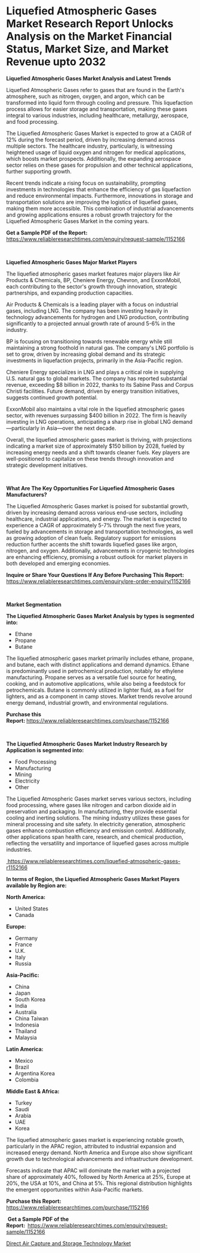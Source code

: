 <p><h1>Liquefied Atmospheric Gases Market Research Report Unlocks Analysis on the Market Financial Status, Market Size, and Market Revenue upto 2032</h1></p><p><strong>Liquefied Atmospheric Gases Market Analysis and Latest Trends</strong></p>
<p><p>Liquefied Atmospheric Gases refer to gases that are found in the Earth's atmosphere, such as nitrogen, oxygen, and argon, which can be transformed into liquid form through cooling and pressure. This liquefaction process allows for easier storage and transportation, making these gases integral to various industries, including healthcare, metallurgy, aerospace, and food processing. </p><p>The Liquefied Atmospheric Gases Market is expected to grow at a CAGR of 12% during the forecast period, driven by increasing demand across multiple sectors. The healthcare industry, particularly, is witnessing heightened usage of liquid oxygen and nitrogen for medical applications, which boosts market prospects. Additionally, the expanding aerospace sector relies on these gases for propulsion and other technical applications, further supporting growth. </p><p>Recent trends indicate a rising focus on sustainability, prompting investments in technologies that enhance the efficiency of gas liquefaction and reduce environmental impacts. Furthermore, innovations in storage and transportation solutions are improving the logistics of liquefied gases, making them more accessible. This combination of industrial advancements and growing applications ensures a robust growth trajectory for the Liquefied Atmospheric Gases Market in the coming years.</p></p>
<p><strong>Get a Sample PDF of the Report:&nbsp;</strong> <a href="https://www.reliableresearchtimes.com/enquiry/request-sample/1152166?utm_campaign=2325&utm_medium=2&utm_source=Github&utm_content=ia&utm_term=14022025&utm_id=liquefied-atmospheric-gases">https://www.reliableresearchtimes.com/enquiry/request-sample/1152166</a></p>
<p>&nbsp;</p>
<p><strong>Liquefied Atmospheric Gases Major Market Players</strong></p>
<p><p>The liquefied atmospheric gases market features major players like Air Products & Chemicals, BP, Cheniere Energy, Chevron, and ExxonMobil, each contributing to the sector's growth through innovation, strategic partnerships, and expanding production capacities.</p><p>Air Products & Chemicals is a leading player with a focus on industrial gases, including LNG. The company has been investing heavily in technology advancements for hydrogen and LNG production, contributing significantly to a projected annual growth rate of around 5-6% in the industry.</p><p>BP is focusing on transitioning towards renewable energy while still maintaining a strong foothold in natural gas. The company's LNG portfolio is set to grow, driven by increasing global demand and its strategic investments in liquefaction projects, primarily in the Asia-Pacific region.</p><p>Cheniere Energy specializes in LNG and plays a critical role in supplying U.S. natural gas to global markets. The company has reported substantial revenue, exceeding $8 billion in 2022, thanks to its Sabine Pass and Corpus Christi facilities. Future demand, driven by energy transition initiatives, suggests continued growth potential.</p><p>ExxonMobil also maintains a vital role in the liquefied atmospheric gases sector, with revenues surpassing $400 billion in 2022. The firm is heavily investing in LNG operations, anticipating a sharp rise in global LNG demand—particularly in Asia—over the next decade.</p><p>Overall, the liquefied atmospheric gases market is thriving, with projections indicating a market size of approximately $150 billion by 2028, fueled by increasing energy needs and a shift towards cleaner fuels. Key players are well-positioned to capitalize on these trends through innovation and strategic development initiatives.</p></p>
<p>&nbsp;</p>
<p><strong>What Are The Key Opportunities For Liquefied Atmospheric Gases Manufacturers?</strong></p>
<p><p>The Liquefied Atmospheric Gases market is poised for substantial growth, driven by increasing demand across various end-use sectors, including healthcare, industrial applications, and energy. The market is expected to experience a CAGR of approximately 5-7% through the next five years, fueled by advancements in storage and transportation technologies, as well as growing adoption of clean fuels. Regulatory support for emissions reduction further accents the shift towards liquefied gases like argon, nitrogen, and oxygen. Additionally, advancements in cryogenic technologies are enhancing efficiency, promising a robust outlook for market players in both developed and emerging economies.</p></p>
<p><strong>Inquire or Share Your Questions If Any Before Purchasing This Report:</strong> <a href="https://www.reliableresearchtimes.com/enquiry/pre-order-enquiry/1152166?utm_campaign=2325&utm_medium=2&utm_source=Github&utm_content=ia&utm_term=14022025&utm_id=liquefied-atmospheric-gases">https://www.reliableresearchtimes.com/enquiry/pre-order-enquiry/1152166</a></p>
<p>&nbsp;</p>
<p><strong>Market Segmentation</strong></p>
<p><strong>The Liquefied Atmospheric Gases Market Analysis by types is segmented into:</strong></p>
<p><ul><li>Ethane</li><li>Propane</li><li>Butane</li></ul></p>
<p><p>The liquefied atmospheric gases market primarily includes ethane, propane, and butane, each with distinct applications and demand dynamics. Ethane is predominantly used in petrochemical production, notably for ethylene manufacturing. Propane serves as a versatile fuel source for heating, cooking, and in automotive applications, while also being a feedstock for petrochemicals. Butane is commonly utilized in lighter fluid, as a fuel for lighters, and as a component in camp stoves. Market trends revolve around energy demand, industrial growth, and environmental regulations.</p></p>
<p><strong>Purchase this Report:&nbsp;</strong><a href="https://www.reliableresearchtimes.com/purchase/1152166?utm_campaign=2325&utm_medium=2&utm_source=Github&utm_content=ia&utm_term=14022025&utm_id=liquefied-atmospheric-gases">https://www.reliableresearchtimes.com/purchase/1152166</a></p>
<p>&nbsp;</p>
<p><strong>The Liquefied Atmospheric Gases Market Industry Research by Application is segmented into:</strong></p>
<p><ul><li>Food Processing</li><li>Manufacturing</li><li>Mining</li><li>Electricity</li><li>Other</li></ul></p>
<p><p>The Liquefied Atmospheric Gases market serves various sectors, including food processing, where gases like nitrogen and carbon dioxide aid in preservation and packaging. In manufacturing, they provide essential cooling and inerting solutions. The mining industry utilizes these gases for mineral processing and site safety. In electricity generation, atmospheric gases enhance combustion efficiency and emission control. Additionally, other applications span health care, research, and chemical production, reflecting the versatility and importance of liquefied gases across multiple industries.</p></p>
<p><a href="https://www.reliableresearchtimes.com/liquefied-atmospheric-gases-r1152166?utm_campaign=2325&utm_medium=2&utm_source=Github&utm_content=ia&utm_term=14022025&utm_id=liquefied-atmospheric-gases">&nbsp;https://www.reliableresearchtimes.com/liquefied-atmospheric-gases-r1152166</a></p>
<p><strong>In terms of Region, the Liquefied Atmospheric Gases Market Players available by Region are:</strong></p>
<p>
    <p> <strong> North America: </strong>
        <ul>
            <li>United States</li>
            <li>Canada</li>
        </ul>
        </p> 
    <p> <strong> Europe: </strong>
        <ul>
            <li>Germany</li>
            <li>France</li>
            <li>U.K.</li>
            <li>Italy</li>
            <li>Russia</li>
        </ul>
        </p> 
    <p> <strong> Asia-Pacific: </strong>
        <ul>
            <li>China</li>
            <li>Japan</li>
            <li>South Korea</li>
            <li>India</li>
            <li>Australia</li>
            <li>China Taiwan</li>
            <li>Indonesia</li>
            <li>Thailand</li>
            <li>Malaysia</li>
        </ul>
        </p> 
    <p> <strong> Latin America: </strong>
        <ul>
            <li>Mexico</li>
            <li>Brazil</li>
            <li>Argentina Korea</li>
            <li>Colombia</li>
        </ul>
        </p> 
    <p> <strong> Middle East & Africa: </strong>
        <ul>
            <li>Turkey</li>
            <li>Saudi</li>
            <li>Arabia</li>
            <li>UAE</li>
            <li>Korea</li>
        </ul>
    </p>
    </p>
<p><p>The liquefied atmospheric gases market is experiencing notable growth, particularly in the APAC region, attributed to industrial expansion and increased energy demand. North America and Europe also show significant growth due to technological advancements and infrastructure development. </p><p>Forecasts indicate that APAC will dominate the market with a projected share of approximately 40%, followed by North America at 25%, Europe at 20%, the USA at 10%, and China at 5%. This regional distribution highlights the emergent opportunities within Asia-Pacific markets.</p></p>
<p><strong>Purchase this Report: </strong><a href="https://www.reliableresearchtimes.com/purchase/1152166?utm_campaign=2325&utm_medium=2&utm_source=Github&utm_content=ia&utm_term=14022025&utm_id=liquefied-atmospheric-gases">https://www.reliableresearchtimes.com/purchase/1152166</a></p>
<p>&nbsp;<strong>Get a Sample PDF of the Report:&nbsp;&nbsp;</strong><a href="https://www.reliableresearchtimes.com/enquiry/request-sample/1152166?utm_campaign=2325&utm_medium=2&utm_source=Github&utm_content=ia&utm_term=14022025&utm_id=liquefied-atmospheric-gases">https://www.reliableresearchtimes.com/enquiry/request-sample/1152166</a></p>
<p><strong></strong></p>
<p><p><a href="https://github.com/mayabungard8092/Market-Research-Report-List-1/blob/main/direct-air-capture-and-storage-technology-market.md?utm_campaign=2325&utm_medium=2&utm_source=Github&utm_content=ia&utm_term=14022025&utm_id=liquefied-atmospheric-gases">Direct Air Capture and Storage Technology Market</a></p></p>